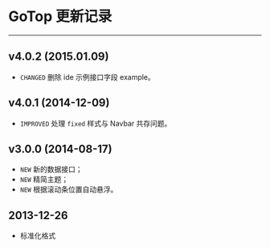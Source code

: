 # GoTop 更新记录
---

## v4.0.2 (2015.01.09)

- `CHANGED` 删除 ide 示例接口字段 example。

## v4.0.1 (2014-12-09)

- `IMPROVED` 处理 `fixed` 样式与 Navbar 共存问题。

## v3.0.0 (2014-08-17)

- `NEW` 新的数据接口；
- `NEW` 精简主题；
- `NEW` 根据滚动条位置自动悬浮。

## 2013-12-26

- 标准化格式
